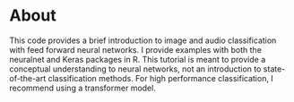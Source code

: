 # About
This code provides a brief introduction to image and audio classification with feed forward neural networks. I provide examples with both the neuralnet and Keras packages in R. 
This tutorial is meant to provide a conceptual understanding to neural networks, not an introduction to state-of-the-art classification methods. For high performance classification, I recommend using a transformer model.
